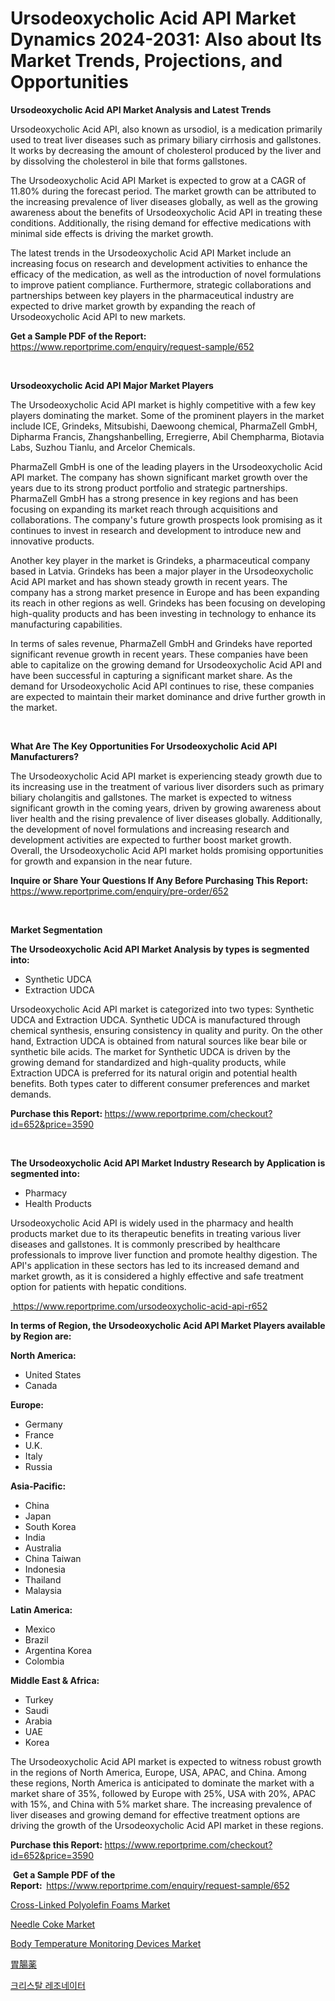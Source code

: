 <p><h1>Ursodeoxycholic Acid API Market Dynamics 2024-2031: Also about Its Market Trends, Projections, and Opportunities</h1></p><p><strong>Ursodeoxycholic Acid API Market Analysis and Latest Trends</strong></p>
<p><p>Ursodeoxycholic Acid API, also known as ursodiol, is a medication primarily used to treat liver diseases such as primary biliary cirrhosis and gallstones. It works by decreasing the amount of cholesterol produced by the liver and by dissolving the cholesterol in bile that forms gallstones.</p><p>The Ursodeoxycholic Acid API Market is expected to grow at a CAGR of 11.80% during the forecast period. The market growth can be attributed to the increasing prevalence of liver diseases globally, as well as the growing awareness about the benefits of Ursodeoxycholic Acid API in treating these conditions. Additionally, the rising demand for effective medications with minimal side effects is driving the market growth.</p><p>The latest trends in the Ursodeoxycholic Acid API Market include an increasing focus on research and development activities to enhance the efficacy of the medication, as well as the introduction of novel formulations to improve patient compliance. Furthermore, strategic collaborations and partnerships between key players in the pharmaceutical industry are expected to drive market growth by expanding the reach of Ursodeoxycholic Acid API to new markets.</p></p>
<p><strong>Get a Sample PDF of the Report:&nbsp;</strong> <a href="https://www.reportprime.com/enquiry/request-sample/652">https://www.reportprime.com/enquiry/request-sample/652</a></p>
<p>&nbsp;</p>
<p><strong>Ursodeoxycholic Acid API Major Market Players</strong></p>
<p><p>The Ursodeoxycholic Acid API market is highly competitive with a few key players dominating the market. Some of the prominent players in the market include ICE, Grindeks, Mitsubishi, Daewoong chemical, PharmaZell GmbH, Dipharma Francis, Zhangshanbelling, Erregierre, Abil Chempharma, Biotavia Labs, Suzhou Tianlu, and Arcelor Chemicals.</p><p>PharmaZell GmbH is one of the leading players in the Ursodeoxycholic Acid API market. The company has shown significant market growth over the years due to its strong product portfolio and strategic partnerships. PharmaZell GmbH has a strong presence in key regions and has been focusing on expanding its market reach through acquisitions and collaborations. The company's future growth prospects look promising as it continues to invest in research and development to introduce new and innovative products.</p><p>Another key player in the market is Grindeks, a pharmaceutical company based in Latvia. Grindeks has been a major player in the Ursodeoxycholic Acid API market and has shown steady growth in recent years. The company has a strong market presence in Europe and has been expanding its reach in other regions as well. Grindeks has been focusing on developing high-quality products and has been investing in technology to enhance its manufacturing capabilities.</p><p>In terms of sales revenue, PharmaZell GmbH and Grindeks have reported significant revenue growth in recent years. These companies have been able to capitalize on the growing demand for Ursodeoxycholic Acid API and have been successful in capturing a significant market share. As the demand for Ursodeoxycholic Acid API continues to rise, these companies are expected to maintain their market dominance and drive further growth in the market.</p></p>
<p>&nbsp;</p>
<p><strong>What Are The Key Opportunities For Ursodeoxycholic Acid API Manufacturers?</strong></p>
<p><p>The Ursodeoxycholic Acid API market is experiencing steady growth due to its increasing use in the treatment of various liver disorders such as primary biliary cholangitis and gallstones. The market is expected to witness significant growth in the coming years, driven by growing awareness about liver health and the rising prevalence of liver diseases globally. Additionally, the development of novel formulations and increasing research and development activities are expected to further boost market growth. Overall, the Ursodeoxycholic Acid API market holds promising opportunities for growth and expansion in the near future.</p></p>
<p><strong>Inquire or Share Your Questions If Any Before Purchasing This Report:</strong> <a href="https://www.reportprime.com/enquiry/pre-order/652">https://www.reportprime.com/enquiry/pre-order/652</a></p>
<p>&nbsp;</p>
<p><strong>Market Segmentation</strong></p>
<p><strong>The Ursodeoxycholic Acid API Market Analysis by types is segmented into:</strong></p>
<p><ul><li>Synthetic UDCA</li><li>Extraction UDCA</li></ul></p>
<p><p>Ursodeoxycholic Acid API market is categorized into two types: Synthetic UDCA and Extraction UDCA. Synthetic UDCA is manufactured through chemical synthesis, ensuring consistency in quality and purity. On the other hand, Extraction UDCA is obtained from natural sources like bear bile or synthetic bile acids. The market for Synthetic UDCA is driven by the growing demand for standardized and high-quality products, while Extraction UDCA is preferred for its natural origin and potential health benefits. Both types cater to different consumer preferences and market demands.</p></p>
<p><strong>Purchase this Report:&nbsp;</strong><a href="https://www.reportprime.com/checkout?id=652&price=3590">https://www.reportprime.com/checkout?id=652&price=3590</a></p>
<p>&nbsp;</p>
<p><strong>The Ursodeoxycholic Acid API Market Industry Research by Application is segmented into:</strong></p>
<p><ul><li>Pharmacy</li><li>Health Products</li></ul></p>
<p><p>Ursodeoxycholic Acid API is widely used in the pharmacy and health products market due to its therapeutic benefits in treating various liver diseases and gallstones. It is commonly prescribed by healthcare professionals to improve liver function and promote healthy digestion. The API's application in these sectors has led to its increased demand and market growth, as it is considered a highly effective and safe treatment option for patients with hepatic conditions.</p></p>
<p><a href="https://www.reportprime.com/ursodeoxycholic-acid-api-r652">&nbsp;https://www.reportprime.com/ursodeoxycholic-acid-api-r652</a></p>
<p><strong>In terms of Region, the Ursodeoxycholic Acid API Market Players available by Region are:</strong></p>
<p>
    <p> <strong> North America: </strong>
        <ul>
            <li>United States</li>
            <li>Canada</li>
        </ul>
        </p> 
    <p> <strong> Europe: </strong>
        <ul>
            <li>Germany</li>
            <li>France</li>
            <li>U.K.</li>
            <li>Italy</li>
            <li>Russia</li>
        </ul>
        </p> 
    <p> <strong> Asia-Pacific: </strong>
        <ul>
            <li>China</li>
            <li>Japan</li>
            <li>South Korea</li>
            <li>India</li>
            <li>Australia</li>
            <li>China Taiwan</li>
            <li>Indonesia</li>
            <li>Thailand</li>
            <li>Malaysia</li>
        </ul>
        </p> 
    <p> <strong> Latin America: </strong>
        <ul>
            <li>Mexico</li>
            <li>Brazil</li>
            <li>Argentina Korea</li>
            <li>Colombia</li>
        </ul>
        </p> 
    <p> <strong> Middle East & Africa: </strong>
        <ul>
            <li>Turkey</li>
            <li>Saudi</li>
            <li>Arabia</li>
            <li>UAE</li>
            <li>Korea</li>
        </ul>
    </p>
    </p>
<p><p>The Ursodeoxycholic Acid API market is expected to witness robust growth in the regions of North America, Europe, USA, APAC, and China. Among these regions, North America is anticipated to dominate the market with a market share of 35%, followed by Europe with 25%, USA with 20%, APAC with 15%, and China with 5% market share. The increasing prevalence of liver diseases and growing demand for effective treatment options are driving the growth of the Ursodeoxycholic Acid API market in these regions.</p></p>
<p><strong>Purchase this Report: </strong><a href="https://www.reportprime.com/checkout?id=652&price=3590">https://www.reportprime.com/checkout?id=652&price=3590</a></p>
<p>&nbsp;<strong>Get a Sample PDF of the Report:&nbsp;&nbsp;</strong><a href="https://www.reportprime.com/enquiry/request-sample/652">https://www.reportprime.com/enquiry/request-sample/652</a></p>
<p><strong></strong></p>
<p><p><a href="https://medium.com/@daleaams71/emerging-trends-in-cross-linked-polyolefin-foams-market-global-outlook-and-future-prospects-from-7c158b5468e0">Cross-Linked Polyolefin Foams Market</a></p><p><a href="https://issuu.com/reportprime-2/docs/needle-coke-market-size-2030.pptx">Needle Coke Market</a></p><p><a href="https://issuu.com/reportprime-2/docs/body-temperature-monitoring-devices-market-size-20">Body Temperature Monitoring Devices Market</a></p><p><a href="https://medium.com/@agnes.mcguire/2024%E5%B9%B4%E3%81%8B%E3%82%892031%E5%B9%B4%E3%81%BE%E3%81%A7%E3%81%AE%E6%9C%9F%E9%96%93%E3%81%AB%E4%BA%88%E6%B8%AC%E3%81%95%E3%82%8C%E3%82%8B%E6%80%A5%E9%80%9F%E6%88%90%E9%95%B7%E3%81%99%E3%82%8B9-2-cagr%E3%81%A8%E4%B8%96%E7%95%8C%E3%81%AE%E6%B6%88%E5%8C%96%E5%99%A8%E7%96%BE%E6%82%A3%E8%96%AC%E5%B8%82%E5%A0%B4%E3%81%AE%E7%AF%84%E5%9B%B2%E3%81%AB%E3%81%A4%E3%81%84%E3%81%A6%E3%81%AE%E8%A9%B3%E7%B4%B0%E3%81%AA%E5%88%86%E6%9E%90-c8e5802d7deb">胃腸薬</a></p><p><a href="https://medium.com/@toreygrimes2022/%ED%81%AC%EB%A6%AC%EC%8A%A4%ED%83%88-%EB%A0%88%EC%A1%B0%EB%84%A4%EC%9D%B4%ED%84%B0-%EC%8B%9C%EC%9E%A5-%EC%A1%B0%EC%82%AC-%EB%B0%8F-%EC%82%B0%EC%97%85-%EB%B0%9C%EC%A0%84-%EB%B0%8F-2031%EB%85%84%EA%B9%8C%EC%A7%80%EC%9D%98-%EC%98%88%EC%B8%A1-5eafb6d478a8">크리스탈 레조네이터</a></p></p>
